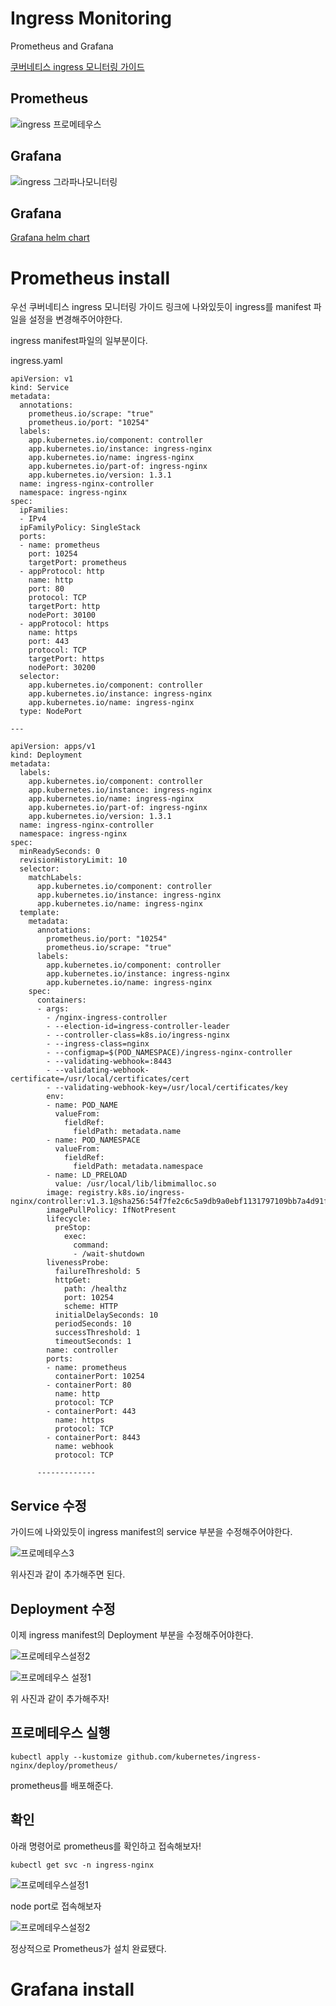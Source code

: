 # Ingress Monitoring

Prometheus and Grafana

[쿠버네티스 ingress 모니터링 가이드](https://kubernetes.github.io/ingress-nginx/user-guide/monitoring/)


## Prometheus
![ingress 프로메테우스](https://user-images.githubusercontent.com/68090443/194521618-7cef64e2-6d11-4924-bd8e-f1cd22d1c2d9.PNG)


## Grafana
![ingress 그라파나모니터링](https://user-images.githubusercontent.com/68090443/194521602-f8e7a712-7677-4b13-b268-9a5765caef8b.PNG)


## Grafana

[Grafana helm chart](https://github.com/grafana/helm-charts/blob/main/charts/grafana/values.yaml)

# Prometheus install 


우선 쿠버네티스 ingress 모니터링 가이드 링크에 나와있듯이 ingress를 manifest 파일을 설정을 변경해주어야한다.

ingress manifest파일의 일부분이다.

ingress.yaml

    apiVersion: v1
    kind: Service
    metadata:
      annotations:
        prometheus.io/scrape: "true"
        prometheus.io/port: "10254"
      labels:
        app.kubernetes.io/component: controller
        app.kubernetes.io/instance: ingress-nginx
        app.kubernetes.io/name: ingress-nginx
        app.kubernetes.io/part-of: ingress-nginx
        app.kubernetes.io/version: 1.3.1
      name: ingress-nginx-controller
      namespace: ingress-nginx
    spec:
      ipFamilies:
      - IPv4
      ipFamilyPolicy: SingleStack
      ports:
      - name: prometheus
        port: 10254
        targetPort: prometheus
      - appProtocol: http
        name: http
        port: 80
        protocol: TCP
        targetPort: http
        nodePort: 30100
      - appProtocol: https
        name: https
        port: 443
        protocol: TCP
        targetPort: https
        nodePort: 30200
      selector:
        app.kubernetes.io/component: controller
        app.kubernetes.io/instance: ingress-nginx
        app.kubernetes.io/name: ingress-nginx
      type: NodePort

    ---

    apiVersion: apps/v1
    kind: Deployment
    metadata:
      labels:
        app.kubernetes.io/component: controller
        app.kubernetes.io/instance: ingress-nginx
        app.kubernetes.io/name: ingress-nginx
        app.kubernetes.io/part-of: ingress-nginx
        app.kubernetes.io/version: 1.3.1
      name: ingress-nginx-controller
      namespace: ingress-nginx
    spec:
      minReadySeconds: 0
      revisionHistoryLimit: 10
      selector:
        matchLabels:
          app.kubernetes.io/component: controller
          app.kubernetes.io/instance: ingress-nginx
          app.kubernetes.io/name: ingress-nginx
      template:
        metadata:
          annotations:
            prometheus.io/port: "10254"
            prometheus.io/scrape: "true"
          labels:
            app.kubernetes.io/component: controller
            app.kubernetes.io/instance: ingress-nginx
            app.kubernetes.io/name: ingress-nginx
        spec:
          containers:
          - args:
            - /nginx-ingress-controller
            - --election-id=ingress-controller-leader
            - --controller-class=k8s.io/ingress-nginx
            - --ingress-class=nginx
            - --configmap=$(POD_NAMESPACE)/ingress-nginx-controller
            - --validating-webhook=:8443
            - --validating-webhook-certificate=/usr/local/certificates/cert
            - --validating-webhook-key=/usr/local/certificates/key
            env:
            - name: POD_NAME
              valueFrom:
                fieldRef:
                  fieldPath: metadata.name
            - name: POD_NAMESPACE
              valueFrom:
                fieldRef:
                  fieldPath: metadata.namespace
            - name: LD_PRELOAD
              value: /usr/local/lib/libmimalloc.so
            image: registry.k8s.io/ingress-nginx/controller:v1.3.1@sha256:54f7fe2c6c5a9db9a0ebf1131797109bb7a4d91f56b9b362bde2abd237dd1974
            imagePullPolicy: IfNotPresent
            lifecycle:
              preStop:
                exec:
                  command:
                  - /wait-shutdown
            livenessProbe:
              failureThreshold: 5
              httpGet:
                path: /healthz
                port: 10254
                scheme: HTTP
              initialDelaySeconds: 10
              periodSeconds: 10
              successThreshold: 1
              timeoutSeconds: 1
            name: controller
            ports:
            - name: prometheus
              containerPort: 10254
            - containerPort: 80
              name: http
              protocol: TCP
            - containerPort: 443
              name: https
              protocol: TCP
            - containerPort: 8443
              name: webhook
              protocol: TCP

          -------------
          
## Service 수정

가이드에 나와있듯이 ingress manifest의 service 부분을 수정해주어야한다.


![프로메테우스3](https://user-images.githubusercontent.com/68090443/194750210-0800cdd7-f52b-4371-88aa-30b84020802a.PNG)


위사진과 같이 추가해주면 된다.

## Deployment 수정

이제 ingress manifest의 Deployment 부분을 수정해주어야한다.


![프로메테우스설정2](https://user-images.githubusercontent.com/68090443/194750271-2ecc75b7-353b-4e19-a22c-789a7533fbb5.PNG)


![프로메테우스 설정1](https://user-images.githubusercontent.com/68090443/194750292-8af3a13c-2bdc-405b-aba7-1625c8f37376.PNG)

위 사진과 같이 추가해주자!

## 프로메테우스 실행

    kubectl apply --kustomize github.com/kubernetes/ingress-nginx/deploy/prometheus/

prometheus를 배포해준다.

## 확인

아래 명령어로 prometheus를 확인하고 접속해보자!

    kubectl get svc -n ingress-nginx
    
![프로메테우스설정1](https://user-images.githubusercontent.com/68090443/194750425-adb638b5-01bc-4e09-a282-c7698c558b9f.PNG)

node port로 접속해보자


![프로메테우스설정2](https://user-images.githubusercontent.com/68090443/194750516-a547d5b4-4991-45cc-9cfa-3b8b9fa736cd.png)


정상적으로 Prometheus가 설치 완료됐다.

# Grafana install



